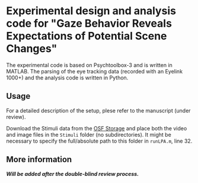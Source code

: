 # Experimental design and analysis code for "Gaze Behavior Reveals Expectations of Potential Scene Changes"

The experimental code is based on Psychtoolbox-3 and is written in MATLAB. The parsing of the eye tracking data (recorded with an Eyelink 1000+) and the analysis code is written in Python.

## Usage

For a detailed description of the setup, plese refer to the manuscript (under review).

Download the Stimuli data from the [OSF Storage](https://osf.io/2skr3/files/osfstorage?view_only=f72d2087fa074ed9ba902d385654136d) and place both the video and image files in the `Stimuli` folder (no subdirectories). It might be necessary to specify the full/absolute path to this folder in `runLPA.m`, line 32. 

## More information

***Will be added after the double-blind review process.***
